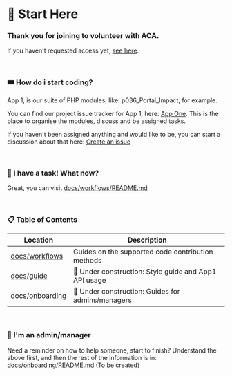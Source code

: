 # 📍 Start Here
### Thank you for joining to volunteer with ACA.

If you haven't requested access yet, [see here](https://github.com/ACADEV1/.github/blob/dev/profile/README.md).

<br>

### 🎟️ How do i start coding?
App 1, is our suite of PHP modules, like: p036_Portal_Impact, for example.

You can find our project issue tracker for App 1, here: [App One](https://github.com/orgs/ACADEV1/projects/1/views/1). This is the place to organise the modules, discuss and be assigned tasks.

If you haven't been assigned anything and would like to be, you can start a discussion about that here: [Create an issue](https://github.com/ACADEV1/.github/issues/new?assignees=sammypanda&title=%5BQuestion%5D+%3CDescription%3E)

<br>

### 🎉 I have a task! What now?
Great, you can visit [docs/workflows/README.md](https://github.com/ACADEV1/.github/blob/dev/docs/workflows/README.md)

<br>

### 📋 Table of Contents

| Location                                                                      | Description                                            |
| ----------------------------------------------------------------------------- | ------------------------------------------------------ |
| [docs/workflows](https://github.com/ACADEV1/.github/blob/dev/docs/workflows)  | Guides on the supported code contribution methods      |
| [docs/guide](https://github.com/ACADEV1/.github/blob/dev/docs/guide)          | 🚧 Under construction: Style guide and App1 API usage  |
| [docs/onboarding](https://github.com/ACADEV1/.github/blob/dev/docs/onboarding)| 🚧 Under construction: Guides for admins/managers      |

<br>

### 💼 I'm an admin/manager
Need a reminder on how to help someone, start to finish? Understand the above first, and then the rest of the information is in: [docs/onboarding/README.md]() (To be created)
